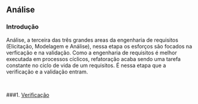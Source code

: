 ## **Análise**

### Introdução
Análise, a terceira das três grandes areas da engenharia de requisitos (Elicitação, Modelagem e Análise), nessa etapa os esforços são focados na verficação e na validação. Como a engenharia de requisitos é melhor executada em processos cíclicos, refatoração acaba sendo uma tarefa constante no ciclo de vida de um requisitos. É nessa etapa que a verificação e a validação entram.

<br />

###1. [Verificação](../analise/verificacao.md)
<br />

